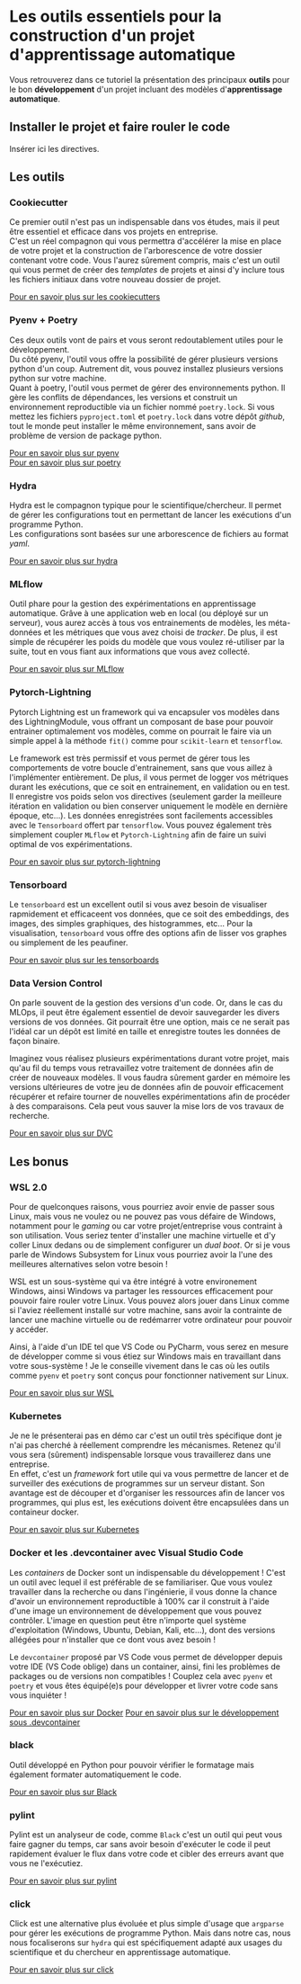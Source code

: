 # Les outils essentiels pour la construction d'un projet d'apprentissage automatique

Vous retrouverez dans ce tutoriel la présentation des principaux **outils** pour le bon **développement** d'un projet incluant des modèles d'**apprentissage automatique**.

## Installer le projet et faire rouler le code

Insérer ici les directives.

## Les outils

### Cookiecutter

Ce premier outil n'est pas un indispensable dans vos études, mais il peut être essentiel et efficace dans vos projets en entreprise. \
C'est un réel compagnon qui vous permettra d'accélérer la mise en place de votre projet et la construction de l'arborescence de votre dossier contenant votre code. Vous l'aurez sûrement compris, mais c'est un outil qui vous permet de créer des *templates* de projets et ainsi d'y inclure tous les fichiers initiaux dans votre nouveau dossier de projet.

[Pour en savoir plus sur les cookiecutters](https://cookiecutter.readthedocs.io/en/stable/)

### Pyenv + Poetry

Ces deux outils vont de pairs et vous seront redoutablement utiles pour le développement. \
Du côté pyenv, l'outil vous offre la possibilité de gérer plusieurs versions python d'un coup. Autrement dit, vous pouvez installez plusieurs versions python sur votre machine. \
Quant à poetry, l'outil vous permet de gérer des environnements python. Il gère les conflits de dépendances, les versions et construit un environnement reproductible via un fichier nommé `poetry.lock`. Si vous mettez les fichiers `pyproject.toml` et `poetry.lock` dans votre dépôt *github*, tout le monde peut installer le même environnement, sans avoir de problème de version de package python.

[Pour en savoir plus sur pyenv](https://github.com/pyenv/pyenv) \
[Pour en savoir plus sur poetry](https://python-poetry.org/)

### Hydra

Hydra est le compagnon typique pour le scientifique/chercheur. Il permet de gérer les configurations tout en permettant de lancer les exécutions d'un programme Python. \
Les configurations sont basées sur une arborescence de fichiers au format *yaml*.

[Pour en savoir plus sur hydra](https://hydra.cc/)

### MLflow

Outil phare pour la gestion des expérimentations en apprentissage automatique. Grâve à une application web en local (ou déployé sur un serveur), vous aurez accès à tous vos entrainements de modèles, les méta-données et les métriques que vous avez choisi de *tracker*. De plus, il est simple de récupérer les poids du modèle que vous voulez ré-utiliser par la suite, tout en vous fiant aux informations que vous avez collecté.

[Pour en savoir plus sur MLflow](https://mlflow.org/)

### Pytorch-Lightning

Pytorch Lightning est un framework qui va encapsuler vos modèles dans des LightningModule, vous offrant un composant de base pour pouvoir entrainer optimalement vos modèles, comme on pourrait le faire via un simple appel à la méthode `fit()` comme pour `scikit-learn` et `tensorflow`.

Le framework est très permissif et vous permet de gérer tous les comportements de votre boucle d'entrainement, sans que vous aillez à l'implémenter entièrement. De plus, il vous permet de logger vos métriques durant les exécutions, que ce soit en entrainement, en validation ou en test. Il enregistre vos poids selon vos directives (seulement garder la meilleure itération en validation ou bien conserver uniquement le modèle en dernière époque, etc...). Les données enregistrées sont facilements accessibles avec le `Tensorboard` offert par `tensorflow`. Vous pouvez également très simplement coupler `MLflow` et `Pytorch-Lightning` afin de faire un suivi optimal de vos expérimentations.

[Pour en savoir plus sur pytorch-lightning](https://lightning.ai/docs/pytorch/stable/)

### Tensorboard

Le `tensorboard` est un excellent outil si vous avez besoin de visualiser rapmidement et efficaceent vos données, que ce soit des embeddings, des images, des simples graphiques, des histogrammes, etc... Pour la visualisation, `tensorboard` vous offre des options afin de lisser vos graphes ou simplement de les peaufiner.

[Pour en savoir plus sur les tensorboards](https://www.tensorflow.org/tensorboard?hl=fr)

### Data Version Control

On parle souvent de la gestion des versions d'un code. Or, dans le cas du MLOps, il peut être également essentiel de devoir sauvegarder les divers versions de vos données. Git pourrait être une option, mais ce ne serait pas l'idéal car un dépôt est limité en taille et enregistre toutes les données de façon binaire.

Imaginez vous réalisez plusieurs expérimentations durant votre projet, mais qu'au fil du temps vous retravaillez votre traitement de données afin de créer de nouveaux modèles. Il vous faudra sûrement garder en mémoire les versions ultérieures de votre jeu de données afin de pouvoir efficacement récupérer et refaire tourner de nouvelles expérimentations afin de procéder à des comparaisons. Cela peut vous sauver la mise lors de vos travaux de recherche.

[Pour en savoir plus sur DVC](https://dvc.org/)

## Les bonus

### WSL 2.0

Pour de quelconques raisons, vous pourriez avoir envie de passer sous Linux, mais vous ne voulez ou ne pouvez pas vous défaire de Windows, notamment pour le *gaming* ou car votre projet/entreprise vous contraint à son utilisation. Vous seriez tenter d'installer une machine virtuelle et d'y coller Linux dedans ou de simplement configurer un *dual boot*. Or si je vous parle de Windows Subsystem for Linux vous pourriez avoir la l'une des meilleures alternatives selon votre besoin !

WSL est un sous-système qui va être intégré à votre environement Windows, ainsi Windows va partager les ressources efficacement pour pouvoir faire rouler votre Linux. Vous pouvez alors jouer dans Linux comme si l'aviez réellement installé sur votre machine, sans avoir la contrainte de lancer une machine virtuelle ou de redémarrer votre ordinateur pour pouvoir y accéder.

Ainsi, à l'aide d'un IDE tel que VS Code ou PyCharm, vous serez en mesure de développer comme si vous étiez sur Windows mais en travaillant dans votre sous-système ! Je le conseille vivement dans le cas où les outils comme `pyenv` et `poetry` sont conçus pour fonctionner nativement sur Linux.

[Pour en savoir plus sur WSL](https://learn.microsoft.com/en-us/windows/wsl/)

### Kubernetes

Je ne le présenterai pas en démo car c'est un outil très spécifique dont je n'ai pas cherché à réellement comprendre les mécanismes. Retenez qu'il vous sera (sûrement) indispensable lorsque vous travaillerez dans une entreprise. \
En effet, c'est un *framework* fort utile qui va vous permettre de lancer et de surveiller des exécutions de programmes sur un serveur distant. Son avantage est de découper et d'organiser les ressources afin de lancer vos programmes, qui plus est, les exécutions doivent être encapsulées dans un containeur docker.

[Pour en savoir plus sur Kubernetes](https://kubernetes.io/)

### Docker et les .devcontainer avec Visual Studio Code

Les *containers* de Docker sont un indispensable du développement ! C'est un outil avec lequel il est préférable de se familiariser. Que vous voulez travailler dans la recherche ou dans l'ingénierie, il vous donne la chance d'avoir un environnement reproductible à 100% car il construit à l'aide d'une image un environnement de développement que vous pouvez contrôler. L'image en question peut être n'importe quel système d'exploitation (Windows, Ubuntu, Debian, Kali, etc...), dont des versions allégées pour n'installer que ce dont vous avez besoin !

Le `devcontainer` proposé par VS Code vous permet de développer depuis votre IDE (VS Code oblige) dans un container, ainsi, fini les problèmes de packages ou de versions non compatibles ! Couplez cela avec `pyenv` et `poetry` et vous êtes équipé(e)s pour développer et livrer votre code sans vous inquiéter !

[Pour en savoir plus sur Docker](https://www.docker.com/)
[Pour en savoir plus sur le développement sous .devcontainer](https://code.visualstudio.com/docs/devcontainers/containers)

### black

Outil développé en Python pour pouvoir vérifier le formatage mais également formater automatiquement le code.

[Pour en savoir plus sur Black](https://black.readthedocs.io/en/stable/)

### pylint

Pylint est un analyseur de code, comme `Black` c'est un outil qui peut vous faire gagner du temps, car sans avoir besoin d'exécuter le code il peut rapidement évaluer le flux dans votre code et cibler des erreurs avant que vous ne l'exécutiez.

[Pour en savoir plus sur pylint](https://pylint.readthedocs.io/en/latest/user_guide/installation/index.html)

### click

Click est une alternative plus évoluée et plus simple d'usage que `argparse` pour gérer les exécutions de programme Python. Mais dans notre cas, nous nous focaliserons sur `hydra` qui est spécifiquement adapté aux usages du scientifique et du chercheur en apprentissage automatique.

[Pour en savoir plus sur click](https://click.palletsprojects.com/en/8.1.x/)